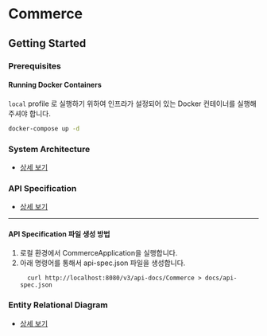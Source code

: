 # Commerce

## Getting Started

### Prerequisites

#### Running Docker Containers

`local` profile 로 실행하기 위하여 인프라가 설정되어 있는 Docker 컨테이너를 실행해주셔야 합니다.

```bash
docker-compose up -d
```

### System Architecture

- [상세 보기](docs/system_architecture.md)

### API Specification

- [상세 보기](https://petstore.swagger.io/?url=https://raw.githubusercontent.com/jongwanra/commerce/jongwanra/impl/docs/api-spec.json)

---

#### API Specification 파일 생성 방법

1. 로컬 환경에서 CommerceApplication을 실행합니다.
2. 아래 명령어를 통해서 api-spec.json 파일을 생성합니다.
    ```shell
      curl http://localhost:8080/v3/api-docs/Commerce > docs/api-spec.json
    ```

### Entity Relational Diagram

- [상세 보기](docs/erd.md)
